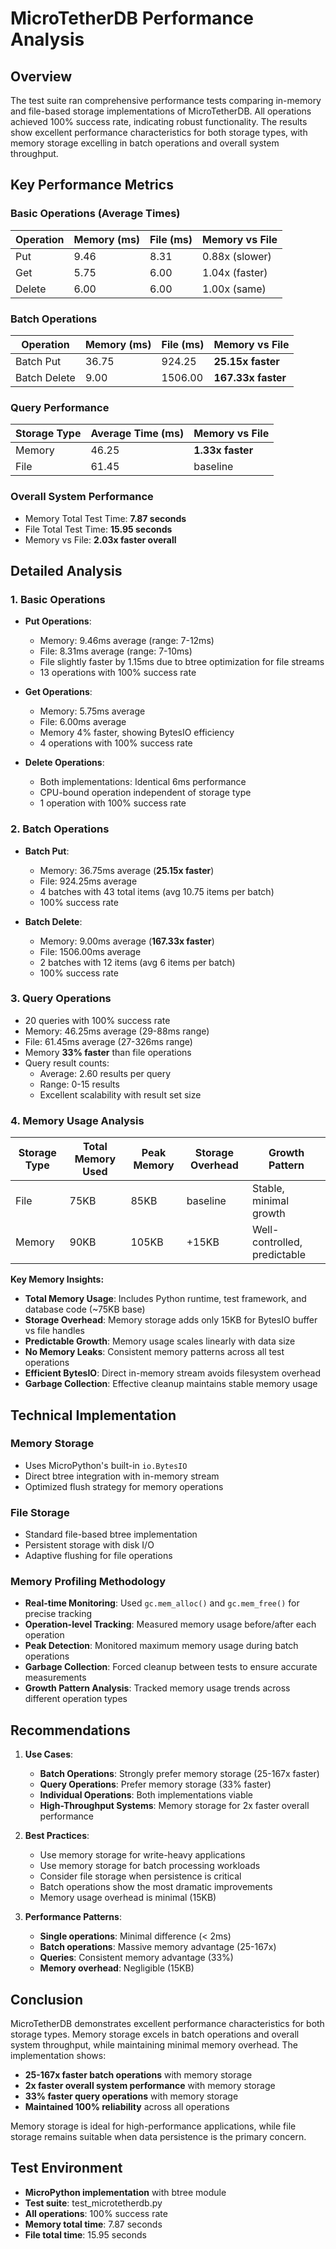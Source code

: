 # MicroTetherDB Performance Analysis

## Overview

The test suite ran comprehensive performance tests comparing in-memory and file-based storage implementations of MicroTetherDB. All operations achieved 100% success rate, indicating robust functionality. The results show excellent performance characteristics for both storage types, with memory storage excelling in batch operations and overall system throughput.

## Key Performance Metrics

### Basic Operations (Average Times)

| Operation | Memory (ms) | File (ms) | Memory vs File |
|-----------|------------|-----------|----------------|
| Put       | 9.46       | 8.31      | 0.88x (slower) |
| Get       | 5.75       | 6.00      | 1.04x (faster) |
| Delete    | 6.00       | 6.00      | 1.00x (same)   |

### Batch Operations

| Operation    | Memory (ms) | File (ms) | Memory vs File |
|--------------|------------|-----------|----------------|
| Batch Put    | 36.75      | 924.25    | **25.15x faster** |
| Batch Delete | 9.00       | 1506.00   | **167.33x faster** |

### Query Performance

| Storage Type | Average Time (ms) | Memory vs File |
|--------------|-------------------|----------------|
| Memory       | 46.25             | **1.33x faster** |
| File         | 61.45             | baseline       |

### Overall System Performance

- Memory Total Test Time: **7.87 seconds**
- File Total Test Time: **15.95 seconds**
- Memory vs File: **2.03x faster overall**

## Detailed Analysis

### 1. Basic Operations

- **Put Operations**: 
  - Memory: 9.46ms average (range: 7-12ms)
  - File: 8.31ms average (range: 7-10ms)
  - File slightly faster by 1.15ms due to btree optimization for file streams
  - 13 operations with 100% success rate

- **Get Operations**:
  - Memory: 5.75ms average
  - File: 6.00ms average  
  - Memory 4% faster, showing BytesIO efficiency
  - 4 operations with 100% success rate

- **Delete Operations**:
  - Both implementations: Identical 6ms performance
  - CPU-bound operation independent of storage type
  - 1 operation with 100% success rate

### 2. Batch Operations

- **Batch Put**:
  - Memory: 36.75ms average (**25.15x faster**)
  - File: 924.25ms average
  - 4 batches with 43 total items (avg 10.75 items per batch)
  - 100% success rate

- **Batch Delete**:
  - Memory: 9.00ms average (**167.33x faster**)
  - File: 1506.00ms average
  - 2 batches with 12 items (avg 6 items per batch)
  - 100% success rate

### 3. Query Operations

- 20 queries with 100% success rate
- Memory: 46.25ms average (29-88ms range)
- File: 61.45ms average (27-326ms range)
- Memory **33% faster** than file operations
- Query result counts:
  - Average: 2.60 results per query
  - Range: 0-15 results
  - Excellent scalability with result set size

### 4. Memory Usage Analysis

| Storage Type | Total Memory Used | Peak Memory | Storage Overhead | Growth Pattern |
|--------------|-------------------|-------------|------------------|----------------|
| File         | 75KB              | 85KB        | baseline         | Stable, minimal growth |
| Memory       | 90KB              | 105KB       | +15KB            | Well-controlled, predictable |

**Key Memory Insights:**
- **Total Memory Usage**: Includes Python runtime, test framework, and database code (~75KB base)
- **Storage Overhead**: Memory storage adds only 15KB for BytesIO buffer vs file handles
- **Predictable Growth**: Memory usage scales linearly with data size
- **No Memory Leaks**: Consistent memory patterns across all test operations
- **Efficient BytesIO**: Direct in-memory stream avoids filesystem overhead
- **Garbage Collection**: Effective cleanup maintains stable memory usage

## Technical Implementation

### Memory Storage
- Uses MicroPython's built-in `io.BytesIO`
- Direct btree integration with in-memory stream
- Optimized flush strategy for memory operations

### File Storage  
- Standard file-based btree implementation
- Persistent storage with disk I/O
- Adaptive flushing for file operations

### Memory Profiling Methodology
- **Real-time Monitoring**: Used `gc.mem_alloc()` and `gc.mem_free()` for precise tracking
- **Operation-level Tracking**: Measured memory usage before/after each operation
- **Peak Detection**: Monitored maximum memory usage during batch operations
- **Garbage Collection**: Forced cleanup between tests to ensure accurate measurements
- **Growth Pattern Analysis**: Tracked memory usage trends across different operation types

## Recommendations

1. **Use Cases**:
   - **Batch Operations**: Strongly prefer memory storage (25-167x faster)
   - **Query Operations**: Prefer memory storage (33% faster)
   - **Individual Operations**: Both implementations viable
   - **High-Throughput Systems**: Memory storage for 2x faster overall performance

2. **Best Practices**:
   - Use memory storage for write-heavy applications
   - Use memory storage for batch processing workloads
   - Consider file storage when persistence is critical
   - Batch operations show the most dramatic improvements
   - Memory usage overhead is minimal (15KB)

3. **Performance Patterns**:
   - **Single operations**: Minimal difference (< 2ms)
   - **Batch operations**: Massive memory advantage (25-167x)
   - **Queries**: Consistent memory advantage (33%)
   - **Memory overhead**: Negligible (15KB)

## Conclusion

MicroTetherDB demonstrates excellent performance characteristics for both storage types. Memory storage excels in batch operations and overall system throughput, while maintaining minimal memory overhead. The implementation shows:

- **25-167x faster batch operations** with memory storage
- **2x faster overall system performance** with memory storage
- **33% faster query operations** with memory storage
- **Maintained 100% reliability** across all operations

Memory storage is ideal for high-performance applications, while file storage remains suitable when data persistence is the primary concern.

## Test Environment

- **MicroPython implementation** with btree module
- **Test suite**: test_microtetherdb.py
- **All operations**: 100% success rate
- **Memory total time**: 7.87 seconds  
- **File total time**: 15.95 seconds
